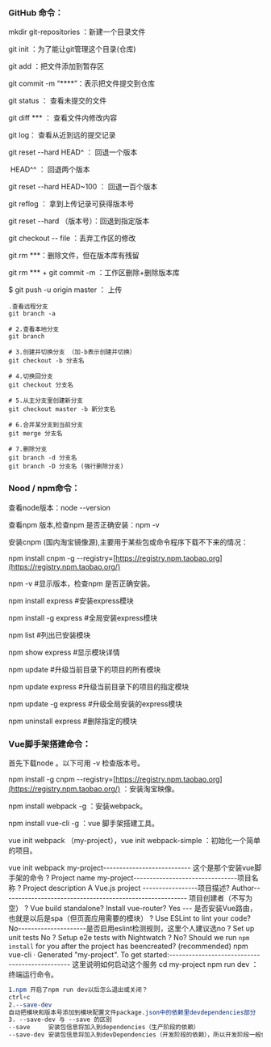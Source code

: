 ### GitHub 命令：

mkdir git-repositories   ：新建一个目录文件

git init ：为了能让git管理这个目录(仓库)

git add ：把文件添加到暂存区

git commit -m “****”：表示把文件提交到仓库

git status ： 查看未提交的文件

git diff *** ： 查看文件内修改内容

git log： 查看从近到远的提交记录

git reset  --hard HEAD^  ： 回退一个版本

​	                       HEAD^^ ： 回退两个版本

git reset  --hard HEAD~100  ： 回退一百个版本

git reflog ： 拿到上传记录可获得版本号

git reset  --hard （版本号）：回退到指定版本

git checkout  -- file ：丢弃工作区的修改

git rm ***：删除文件，但在版本库有残留

git rm *** +  git commit -m ：工作区删除+删除版本库

$ git push -u origin master ： 上传

```
.查看远程分支
git branch -a

# 2.查看本地分支
git branch

# 3.创建并切换分支 （加-b表示创建并切换）
git checkout -b 分支名

# 4.切换回分支
git checkout 分支名

# 5.从主分支里创建新分支
git checkout master -b 新分支名

# 6.合并某分支到当前分支
git merge 分支名

# 7.删除分支
git branch -d 分支名
git branch -D 分支名 (强行删除分支)
```



### Nood / npm命令：

查看node版本：node --version

查看npm 版本,检查npm 是否正确安装：npm -v

安装cnpm (国内淘宝镜像源),主要用于某些包或命令程序下载不下来的情况：

npm install cnpm -g --registry=[https://registry.npm.taobao.org](https://registry.npm.taobao.org/)



npm -v      #显示版本，检查npm 是否正确安装。

npm install express  #安装express模块

npm install -g express  #全局安装express模块

npm list     #列出已安装模块

npm show express   #显示模块详情

npm update     #升级当前目录下的项目的所有模块

npm update express   #升级当前目录下的项目的指定模块

npm update -g express  #升级全局安装的express模块

npm uninstall express  #删除指定的模块



### Vue脚手架搭建命令：

首先下载node 。以下可用 -v 检查版本号。

npm install -g cnpm --registry=[https://registry.npm.taobao.org](https://registry.npm.taobao.org/) ：安装淘宝映像。

npm install webpack -g ：安装webpack。

npm install vue-cli -g ：vue 脚手架搭建工具。

vue init webpack （my-project），vue init webpack-simple   ：初始化一个简单的项目。

vue init webpack my-project--------------------------- 这个是那个安装vue脚手架的命令
 ? Project name my-project--------------------------------项目名称
 ? Project description A Vue.js project -----------------项目描述?
 Author--------------------------------------------------------- 项目创建者（不写为空）
 ? Vue build standalone? Install vue-router? Yes --- 是否安装Vue路由，也就是以后是spa（但页面应用需要的模块）
 ? Use ESLint to lint your code? No---------------------是否启用eslint检测规则，这里个人建议选no
 ? Set up unit tests No
 ? Setup e2e tests with Nightwatch
 ? No? Should we run `npm install` for you after the project has beencreated? (recommended) npm  vue-cli · Generated "my-project".
 To get started:----------------------------------------------- 这里说明如何启动这个服务
 cd my-project
 npm run dev ：终端运行命令。

```css
1.npm 开启了npm run dev以后怎么退出或关闭？
ctrl+c
2.--save-dev
自动把模块和版本号添加到模块配置文件package.json中的依赖里devdependencies部分
3. --save-dev 与 --save 的区别
--save     安装包信息将加入到dependencies（生产阶段的依赖）
--save-dev 安装包信息将加入到devDependencies（开发阶段的依赖），所以开发阶段一般使用它
```

